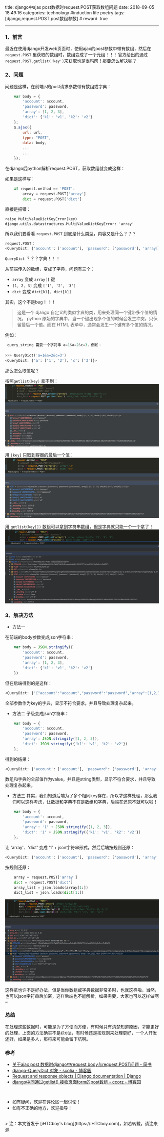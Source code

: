 title: django中ajax post数据时request.POST获取数组问题
date: 2018-09-05 18:49:16
categories: technology #induction life poetry
tags: [django,request.POST,post数组参数]  # <!--more-->
reward: true

---

### 1、前言
最近在使用django开发web页面时，使用ajax的post参数中带有数组，然后在 `request.POST` 里获取的数组时，数组变成了一个元组！！！官方给出的通过 `request.POST.getlist('key')`来获取也是很鸡肉！那要怎么解决呢？

<!--more-->

### 2、问题

问题是这样，在前端js的post请求参数带有数组或字典：
```js
    var body = {
        'account': account,
        'password': password,
        'array': [1, 2, 3],
        'dict': {'k1': 'v1', 'k2': 'v2'}
    };
    $.ajax({
        url: url,
        type: "POST",
        data: body,
        ...
        ...
    });
```

在django后python解析request.POST，获取数组就变成这样：

如果是这样写：


```python
    if request.method == 'POST':
        array = request.POST['array']
        dict = request.POST['dict']
```

直接是报错：

```
raise MultiValueDictKeyError(key)
django.utils.datastructures.MultiValueDictKeyError: 'array'
```

所以我们要看看 `request.POST` 到底是什么类型，内容又是什么？？？

```python
request.POST：
<QueryDict: {'account': ['account'], 'password': ['password'], 'array[]': ['1', '2', '3'], 'dict[k1]': ['v1'], 'dict[k2]': ['v2']}>
```

`QueryDict` ？？？字典！！！

从前端传入的数组，变成了字典，问题有三个：
- `array` 变成 `array[]` 键
- `[1, 2, 3]` 变成 `['1', '2', '3']`
- `dict` 变成 `dict[k1]`、`dict[k1]`

其实，这个不是bug！！！

> 这是一个 django 自定义的类似字典的类，用来处理同一个键带多个值的情况。 python 原始的字典中，当一个键出现多个值的时候会发生冲突，只保留最后一个值。而在 HTML 表单中，通常会发生一个键有多个值的情况。

例如：

```python
 query_string 需要一个字符串 a=1&a=2&c=3，例如：

>>> QueryDict('a=1&a=2&c=3')
<QueryDict: {'a': ['1', '2'], 'c': ['3']}>
```

那么怎么取值呢？

按照`getlist(key)` 拿不到：
![20180905-request.POST-getlist-key.png](https://github.com/iHTCboy/iGallery/raw/master/BlogImages/2018/09/20180905-request.POST-getlist-key.png)

用 `[key]` 只取到容器的最后一个值：
![20180905-request.POST-get.png](https://github.com/iHTCboy/iGallery/raw/master/BlogImages/2018/09/20180905-request.POST-get.png)

用 `getlist(key[])` 数组可以拿到字符串数组，但是字典就只能一个一个拿了！
![20180905-request.POST-getlist.png](https://github.com/iHTCboy/iGallery/raw/master/BlogImages/2018/09/20180905-request.POST-getlist.png)

### 3、解决方法

- 方法一

在前端的body参数变成json字符串：
```js
    var body = JSON.stringify({
        'account': account,
        'password': password,
        'array': [1, 2, 3],
        'dict': {'k1': 'v1', 'k2': 'v2'}
    })
```

但在后端得到的是这样：

```python
<QueryDict: {'{"account":"account","password":"password","array":[1,2,3],"dict":{"k1":"v1","k2":"v2"}}': ['']}>
```

全部参数作为key的字典，显示不符合要求，并且导致处理复杂起来。

- 方法二
子级变成json字符串：

```js
    var body = {
        'account': account,
        'password': password,
        'array': JSON.stringify([1, 2, 3]),
        'dict': JSON.stringify({'k1': 'v1', 'k2': 'v2'})
    };
```

得到的结果：

```python
<QueryDict: {'account': ['account'], 'password': ['password'], 'array': ['[1,2,3]'], 'dict': ['{"k1":"v1","k2":"v2"}']}>
```
数组和字典的全部值作为value，并且是string类型，显示不符合要求，并且导致处理复杂起来。

- 方法三
其实，我们知道后端为了多个相同key存在，所以才这样处理，那么我们可以这样考虑，让数据和字典不在是数组和字典，后端在还原不就可以啦！

```js
    var body = {
        'account': account,
        'password': password,
        'array': '1' + JSON.stringify([1, 2, 3]),
        'dict': '1' + JSON.stringify({'k1': 'v1', 'k2': 'v2'})
    };
```

让 'array'、'dict' 变成 ‘1’ + json字符串形式，然后后端按规则还原：

```python
<QueryDict: {'account': ['account'], 'password': ['password'], 'array': ['1[1,2,3]'], 'dict': ['1{"k1":"v1","k2":"v2"}']}>
```

按规则还原：
```python
    array = request.POST['array']
    dict = request.POST['dict']
    array_list = json.loads(array[1:])
    dict_list = json.loads(dict[1:])
```

![20180905-request.POST-irregular.png](https://github.com/iHTCboy/iGallery/raw/master/BlogImages/2018/09/20180905-request.POST-irregular.png)

这样拿也许不是好办法，但是当你数组或字典数据非常多时，也就这样啦，当然，也可以json字符串后加密，这样后端也不能解析，如果需要，大家也可以这样做啊~

### 总结
在处理这些数据时，可能是为了方便而方便，有时候只有清楚知道原因，才能更好的处理，上面的方法确实不是`好方法`，有时候还是按规则来处理更好，一个人开发还好，如果是多人，那将来可能会留下坑啊。


### 参考

- [关于ajax post 数据时django中request.body与request.POST问题 - 简书](https://www.jianshu.com/p/7af7e1e783ee)
- [django-QueryDict 对象 - scolia - 博客园](https://www.cnblogs.com/scolia/p/5634591.html)
- [Request and response objects | Django documentation | Django](https://docs.djangoproject.com/en/dev/ref/request-response/#django.http.QueryDict.getlist)
- [django中同通过getlist() 接收页面form的post数组 - ccorz - 博客园](https://www.cnblogs.com/ccorz/p/6346883.html)

<br>

- 如有疑问，欢迎在评论区一起讨论！
- 如有不正确的地方，欢迎指导！

<br>
> 注：本文首发于 [iHTCboy's blog](https://iHTCboy.com)，如若转载，请注来源
